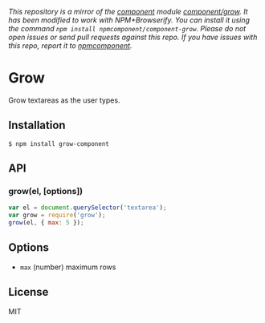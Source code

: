 *This repository is a mirror of the [component](http://component.io) module [component/grow](http://github.com/component/grow). It has been modified to work with NPM+Browserify. You can install it using the command `npm install npmcomponent/component-grow`. Please do not open issues or send pull requests against this repo. If you have issues with this repo, report it to [npmcomponent](https://github.com/airportyh/npmcomponent).*

# Grow

  Grow textareas as the user types.

## Installation

```
$ npm install grow-component
```

## API

### grow(el, [options])

```js
var el = document.querySelector('textarea');
var grow = require('grow');
grow(el, { max: 5 });
```

## Options

  - `max` (number) maximum rows

## License

  MIT